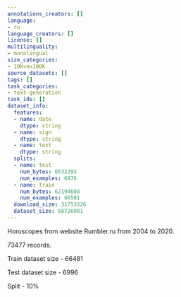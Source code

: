 ```yaml
---
annotations_creators: []
language:
- ru
language_creators: []
license: []
multilinguality:
- monolingual
size_categories:
- 10K<n<100K
source_datasets: []
tags: []
task_categories:
- text-generation
task_ids: []
dataset_info:
  features:
  - name: date
    dtype: string
  - name: sign
    dtype: string
  - name: text
    dtype: string
  splits:
  - name: test
    num_bytes: 6532293
    num_examples: 6976
  - name: train
    num_bytes: 62194608
    num_examples: 66501
  download_size: 31753326
  dataset_size: 68726901
---
```


Horoscopes from website Rumbler.ru from 2004 to 2020. 

73477 records. 

Train dataset size - 66481

Test dataset size - 6996

Split - 10%